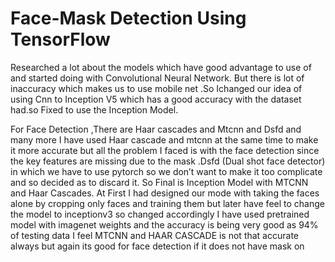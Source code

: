 # Face-Mask Detection Using TensorFlow

Researched a lot about the models which have good advantage to use of and started doing with Convolutional Neural Network. But there is lot of inaccuracy which makes us to use mobile net .So Ichanged our idea of using Cnn to Inception V5 which has a good accuracy with the dataset had.so Fixed to use the Inception Model.


For Face Detection ,There are Haar cascades and Mtcnn and Dsfd and many more I have used Haar cascade and mtcnn at the same time to make it more accurate but all the problem I faced is with the face detection since the key features are missing due to the mask .Dsfd (Dual shot face detector) in which we have to use pytorch so we don’t want to make it too complicate and so decided as to discard it. So Final is Inception Model with MTCNN and Haar Cascades. At First I had designed our mode with taking the faces alone by cropping only faces and training them but later have feel to change the model to inceptionv3 so changed accordingly I have used pretrained model with imagenet weights and the accuracy is being very good as 94% of testing data I feel MTCNN and HAAR CASCADE is not that accurate always but again its good for face detection if it does not have mask on
